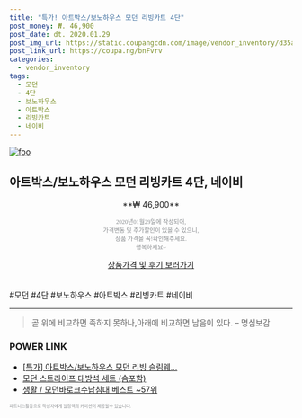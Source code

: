 ```yaml
--- 
title: "특가! 아트박스/보노하우스 모던 리빙카트 4단" 
post_money: ₩. 46,900 
post_date: dt. 2020.01.29 
post_img_url: https://static.coupangcdn.com/image/vendor_inventory/d35a/b1e65ddaff4b6fbafb01c7d4c98b233c3e2a5b0b3e9f3b42380ba1735e6d.png 
post_link_url: https://coupa.ng/bnFvrv 
categories: 
  - vendor_inventory 
tags: 
  - 모던 
  - 4단 
  - 보노하우스 
  - 아트박스 
  - 리빙카트 
  - 네이비 
--- 
```

[![foo](https://static.coupangcdn.com/image/vendor_inventory/d35a/b1e65ddaff4b6fbafb01c7d4c98b233c3e2a5b0b3e9f3b42380ba1735e6d.png)](https://coupa.ng/bnFvrv) 

## 아트박스/보노하우스 모던 리빙카트 4단, 네이비 
<p style="text-align: center;">**₩ 46,900**</p> 
<p style="text-align: center;"><span style="color: #898c8f; font-family: Georgia,Times,serif; font-size: 0.75em;">2020년01월29일에 작성되어, <br>가격변동 및 추가할인이 있을 수 있으니,<br> 상품 가격을 꼭!확인해주세요.<br>행복하세요~</span> 
</p>	 
<div markdown="0" style="text-align: center;"><a href="https://coupa.ng/bnFvrv" class="btn btn--success">상품가격 및 후기 보러가기</a></div> 
<br><br> 
  #모던 #4단 #보노하우스 #아트박스 #리빙카트 #네이비 
<hr> 

> 곧 위에 비교하면 족하지 못하나,아래에 비교하면 남음이 있다. – 명심보감 


### POWER LINK

* <a href="https://blog.naver.com/sakai111/221789062419" target="_blank">[특가] 아트박스/보노하우스 모던 리빙 슬림웨...</a>
* <a href="https://blog.naver.com/santokki14/221785946131" target="_blank">모던 스트라이프 대방석 세트 (솜포함)</a>
* <a href="https://blog.naver.com/santokki14/221784610566" target="_blank">생활 / 모던바로크수납침대 베스트 ~57위</a>

<span style="color: #898c8f; font-family: Georgia,Times,serif; font-size: 0.55em;">파트너스활동으로 작성자에게 일정액의 커미션이 제공될수 있습니다.</span> 
